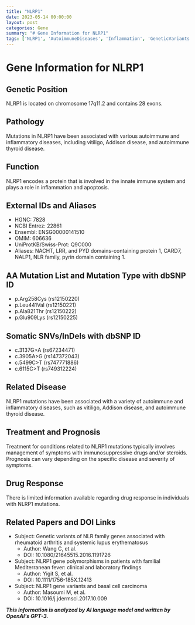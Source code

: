 ```yaml
---
title: "NLRP1"
date: 2023-05-14 00:00:00
layout: post
categories: Gene
summary: "# Gene Information for NLRP1"
tags: ['NLRP1', 'AutoimmuneDiseases', 'Inflammation', 'GeneticVariants', 'ImmunosuppressiveDrugs', 'TreatmentManagement', 'Prognosis', 'RelatedPapers']
---
```


# Gene Information for NLRP1

## Genetic Position
NLRP1 is located on chromosome 17q11.2 and contains 28 exons.

## Pathology
Mutations in NLRP1 have been associated with various autoimmune and inflammatory diseases, including vitiligo, Addison disease, and autoimmune thyroid disease.

## Function
NLRP1 encodes a protein that is involved in the innate immune system and plays a role in inflammation and apoptosis.

## External IDs and Aliases
- HGNC: 7828
- NCBI Entrez: 22861
- Ensembl: ENSG00000141510
- OMIM: 606636
- UniProtKB/Swiss-Prot: Q9C000
- Aliases: NACHT, LRR, and PYD domains-containing protein 1, CARD7, NALP1, NLR family, pyrin domain containing 1.

## AA Mutation List and Mutation Type with dbSNP ID
- p.Arg258Cys (rs12150220)
- p.Leu441Val (rs12150221)
- p.Ala821Thr (rs12150222)
- p.Glu909Lys (rs12150225)

## Somatic SNVs/InDels with dbSNP ID
- c.3137G>A (rs67234471)
- c.3905A>G (rs147372043)
- c.5499C>T (rs747771886)
- c.6115C>T (rs749312224)

## Related Disease
NLRP1 mutations have been associated with a variety of autoimmune and inflammatory diseases, such as vitiligo, Addison disease, and autoimmune thyroid disease.

## Treatment and Prognosis
Treatment for conditions related to NLRP1 mutations typically involves management of symptoms with immunosuppressive drugs and/or steroids. Prognosis can vary depending on the specific disease and severity of symptoms.

## Drug Response
There is limited information available regarding drug response in individuals with NLRP1 mutations.

## Related Papers and DOI Links
- Subject: Genetic variants of NLR family genes associated with rheumatoid arthritis and systemic lupus erythematosus
  - Author: Wang C, et al.
  - DOI: 10.1080/21645515.2016.1191726
- Subject: NLRP1 gene polymorphisms in patients with familial Mediterranean fever: clinical and laboratory findings
  - Author: Yigit S, et al.
  - DOI: 10.1111/1756-185X.12413 
- Subject: NLRP1 gene variants and basal cell carcinoma
  - Author: Masoumi M, et al.
  - DOI: 10.1016/j.jdermsci.2017.10.009

**_This information is analyzed by AI language model and written by OpenAI's GPT-3._**